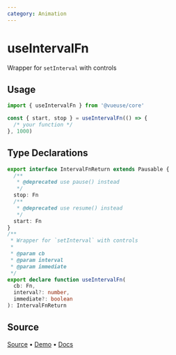 ```yaml
---
category: Animation
---
```


# useIntervalFn

Wrapper for `setInterval` with controls

## Usage

```js
import { useIntervalFn } from '@vueuse/core'

const { start, stop } = useIntervalFn(() => {
  /* your function */
}, 1000)
```


<!--FOOTER_STARTS-->
## Type Declarations

```typescript
export interface IntervalFnReturn extends Pausable {
  /**
   * @deprecated use pause() instead
   */
  stop: Fn
  /**
   * @deprecated use resume() instead
   */
  start: Fn
}
/**
 * Wrapper for `setInterval` with controls
 *
 * @param cb
 * @param interval
 * @param immediate
 */
export declare function useIntervalFn(
  cb: Fn,
  interval?: number,
  immediate?: boolean
): IntervalFnReturn
```

## Source

[Source](https://github.com/vueuse/vueuse/blob/master/packages/shared/useIntervalFn/index.ts) • [Demo](https://github.com/vueuse/vueuse/blob/master/packages/shared/useIntervalFn/demo.vue) • [Docs](https://github.com/vueuse/vueuse/blob/master/packages/shared/useIntervalFn/index.md)


<!--FOOTER_ENDS-->